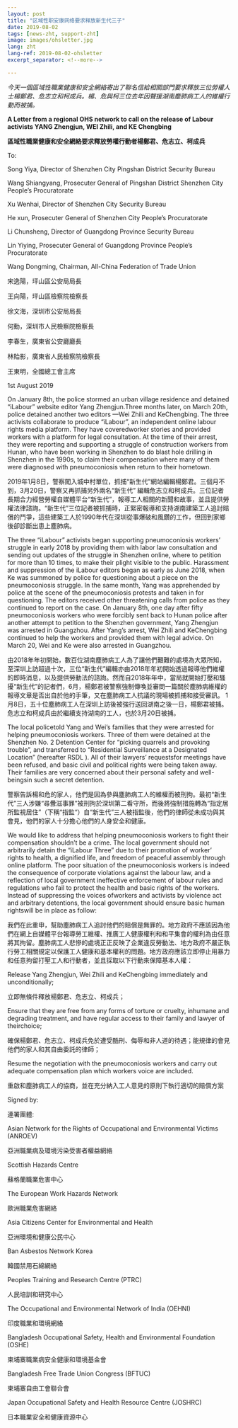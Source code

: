 ```yaml
---
layout: post
title: "区域性职安康网络要求释放新生代三子"
date: 2019-08-02
tags: [news-zht, support-zht]
image: images/ohsletter.jpg
lang: zht
lang-ref: 2019-08-02-ohsletter
excerpt_separator: <!--more-->

---
```


<em>今天一個區域性職業健康和安全網絡寄出了聯名信給相關部門要求釋放三位勞權人士楊鄭君、危志立和柯成兵。楊、危與柯三位去年因聲援湖南塵肺病工人的維權行動而被捕。</em>

<strong>A Letter from a regional OHS network to call on the release of Labour activists YANG Zhengjun, WEI Zhili, and KE Chengbing</strong>

<strong>區域性職業健康和安全網絡要求釋放勞權行動者楊鄭君、危志立、柯成兵</strong>

To:

Song Yiya, Director of Shenzhen City Pingshan District Security Bureau

Wang Shiangyang, Prosecuter General of Pingshan District Shenzhen City People’s Procuratorate

Xu Wenhai, Director of Shenzhen City Security Bureau

He xun, Prosecuter General of Shenzhen City People’s Procuratorate

Li Chunsheng, Director of Guangdong Province Security Bureau

Lin Yiying, Prosecuter General of Guangdong Province People’s Procuratorate

Wang Dongming, Chairman, All-China Federation of Trade Union

宋逸陽，坪山區公安局局長

王向陽，坪山區檢察院檢察長

徐文海，深圳市公安局局長

何勳，深圳市人民檢察院檢察長

李春生，廣東省公安廳廳長

林貽影，廣東省人民檢察院檢察長

王東明，全國總工會主席

1st August 2019

On January 8th, the police stormed an urban village residence and detained “iLabour” website editor Yang Zhengjun.Three months later, on March 20th, police detained another two editors —Wei Zhili and KeChengbing. The three activists collaborate to produce “iLabour”, an independent online labour rights media platform. They have coveredworker stories and provided workers with a platform for legal consultation. At the time of their arrest, they were reporting and supporting a struggle of construction workers from Hunan, who have been working in Shenzhen to do blast hole drilling in Shenzhen in the 1990s, to claim their compensation where many of them were diagnosed with pneumoconiosis when return to their hometown.

2019年1月8日，警察闖入城中村單位，抓捕“新生代”網站編輯楊鄭君。三個月不到，3月20日，警察又再抓捕另外兩名“新生代” 編輯危志立和柯成兵。三位記者長期合力經營勞權自媒體平台“新生代”，報導工人相關的新聞和故事，並且提供勞權法律諮詢。“新生代”三位記者被抓捕時，正緊密報導和支持湖南建築工人追討賠償的鬥爭，這些建築工人於1990年代在深圳從事爆破和風鑽的工作，但回到家鄉後卻診斷出患上塵肺病。

The three “iLabour” activists began supporting pneumoconiosis workers’ struggle in early 2018 by providing them with labor law consultation and sending out updates of the struggle in Shenzhen online, where to petition for more than 10 times, to make their plight visible to the public. Harassment and suppression of the iLabour editors began as early as June 2018, when Ke was summoned by police for questioning about a piece on the pneumoconiosis struggle. In the same month, Yang was apprehended by police at the scene of the pneumoconiosis protests and taken in for questioning. The editors received other threatening calls from police as they continued to report on the case. On January 8th, one day after fifty pneumoconiosis workers who were forcibly sent back to Hunan police after another attempt to petition to the Shenzhen government, Yang Zhengjun was arrested in Guangzhou. After Yang’s arrest, Wei Zhili and KeChengbing continued to help the workers and provided them with legal advice. On March 20, Wei and Ke were also arrested in Guangzhou.

由2018年年初開始，數百位湖南塵肺病工人為了讓他們艱難的處境為大眾所知，至深圳上訪超過十次，三位“新生代”編輯亦由2018年年初開始透過報導他們維權的即時消息，以及提供勞動法的諮詢。然而自2018年年中，當局就開始打壓和騷擾“新生代”的記者們，6月，楊鄭君被警察強制傳喚並審問一篇關於塵肺病維權的報導文章是否出自於他的手筆，又在塵肺病工人抗議的現場被抓捕和接受審訊。 1月8日，五十位塵肺病工人在深圳上訪後被強行送回湖南之後一日，楊鄭君被捕。危志立和柯成兵由於繼續支持湖南的工人，也於3月20日被捕。

The local policetold Yang and Wei’s families that they were arrested for helping pneumoconiosis workers. Three of them were detained at the Shenzhen No. 2 Detention Center for “picking quarrels and provoking trouble”, and transferred to “Residential Surveillance at a Designated Location” (hereafter RSDL ). All of their lawyers’ requestsfor meetings have been refused, and basic civil and political rights were being taken away. Their families are very concerned about their personal safety and well-beingsin such a secret detention.

警察告訴楊和危的家人，他們是因為參與塵肺病工人的維權而被刑拘。最初“新生代”三人涉嫌“尋釁滋事罪”被刑拘於深圳第二看守所，而後將強制措施轉為“指定居所監視居住”（下稱“指監“）自“新生代”三人被指監後，他們的律師從未成功與其會見，他們的家人十分擔心他們的人身安全和健康。

We would like to address that helping pneumoconiosis workers to fight their compensation shouldn’t be a crime. The local government should not arbitrarily detain the “iLabour Three” due to their promotion of worker’ rights to health, a dignified life, and freedom of peaceful assembly through online platform. The poor situation of the pneumoconiosis workers is indeed the consequence of corporate violations against the labour law, and a reflection of local government ineffective enforcement of labour rules and regulations who fail to protect the health and basic rights of the workers. Instead of suppressing the voices ofworkers and activists by violence act and arbitrary detentions, the local government should ensure basic human rightswill be in place as follow:

我們在此重申，幫助塵肺病工人追討他們的賠償是無罪的。地方政府不應該因為他們在網上自媒體平台報導勞工維權、推廣工人健康權利和和平集會的權利為由任意將其拘留。塵肺病工人悲慘的處境正正反映了企業違反勞動法、地方政府不嚴正執行勞工相關規定以保護工人健康和基本權利的問題。地方政府應該立即停止用暴力和任意拘留打壓工人和行動者，並且採取以下行動來保障基本人權：

Release Yang Zhengjun, Wei Zhili and KeChengbing immediately and unconditionally;

立即無條件釋放楊鄭君、危志立、柯成兵；

Ensure that they are free from any forms of torture or cruelty, inhumane and degrading treatment, and have regular access to their family and lawyer of theirchoice;

確保楊鄭君、危志立、柯成兵免於遭受酷刑、侮辱和非人道的待遇；能規律的會見他們的家人和其自由委託的律師；

Resume the negotiation with the pneumoconiosis workers and carry out adequate compensation plan which workers voice are included.

重啟和塵肺病工人的協商，並在充分納入工人意見的原則下執行適切的賠償方案

Signed by:

連署團體:

Asian Network for the Rights of Occupational and Environmental Victims (ANROEV)

亞洲職業病及環境污染受害者權益網絡

Scottish Hazards Centre

蘇格蘭職業危害中心

The European Work Hazards Network

歐洲職業危害網絡

Asia Citizens Center for Environmental and Health

亞洲環境和健康公民中心

Ban Asbestos Network Korea

韓國禁用石綿網絡

Peoples Training and Research Centre (PTRC)

人民培訓和研究中心

The Occupational and Environmental Network of India (OEHNI)

印度職業和環境網絡

Bangladesh Occupational Safety, Health and Environmental Foundation (OSHE)

柬埔寨職業病安全健康和環境基金會

Bangladesh Free Trade Union Congress (BFTUC)

柬埔寨自由工會聯合會

Japan Occupational Safety and Health Resource Centre (JOSHRC)

日本職業安全和健康資源中心
